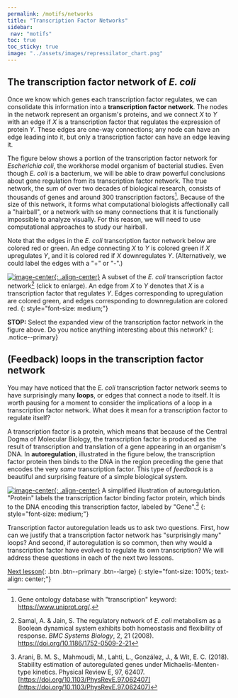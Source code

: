 ```yaml
---
permalink: /motifs/networks
title: "Transcription Factor Networks"
sidebar:
 nav: "motifs"
toc: true
toc_sticky: true
image: "../assets/images/repressilator_chart.png"
---
```


## The transcription factor network of *E. coli*

Once we know which genes each transcription factor regulates, we can consolidate this information into a **transcription factor network**. The nodes in the network represent an organism's proteins, and we connect *X* to *Y* with an edge if *X* is a transcription factor that regulates the expression of protein *Y*. These edges are one-way connections; any node can have an edge leading into it, but only a transcription factor can have an edge leaving it.

The figure below shows a portion of the transcription factor network for *Escherichia coli*, the workhorse model organism of bacterial studies. Even though *E. coli* is a bacterium, we will be able to draw powerful conclusions about gene regulation from its transcription factor network. The true network, the sum of over two decades of biological research, consists of thousands of genes and around 300 transcription factors[^tfNumber]. Because of the size of this network, it forms what computational biologists affectionally call a "hairball", or a network with so many connections that it is functionally impossible to analyze visually. For this reason, we will need to use computational approaches to study our hairball.

Note that the edges in the *E. coli* transcription factor network below are colored red or green. An edge connecting *X* to *Y* is colored green if *X* upregulates *Y*, and it is colored red if *X* downregulates *Y*. (Alternatively, we could label the edges with a "+" or "-".)

[![image-center](../assets/images/600px/e_coli_tf_network.jpeg){: .align-center}](../assets/images/e_coli_tf_network.jpeg)
A subset of the *E. coli* transcription factor network[^eColiNetwork] (click to enlarge). An edge from *X* to *Y* denotes that *X* is a transcription factor that regulates *Y*. Edges corresponding to upregulation are colored green, and edges corresponding to downregulation are colored red.
{: style="font-size: medium;"}

**STOP:** Select the expanded view of the transcription factor network in the figure above. Do you notice anything interesting about this network?
{: .notice--primary}

## (Feedback) loops in the transcription factor network

You may have noticed that the *E. coli* transcription factor network seems to have surprisingly many **loops**, or edges that connect a node to itself. It is worth pausing for a moment to consider the implications of a loop in a transcription factor network. What does it mean for a transcription factor to regulate itself?

A transcription factor is a protein, which means that because of the Central Dogma of Molecular Biology, the transcription factor is produced as the result of transcription and translation of a gene appearing in an organism's DNA. In **autoregulation**, illustrated in the figure below, the transcription factor protein then binds to the DNA in the region preceding the gene that encodes the very *same* transcription factor. This type of *feedback* is a beautiful and surprising feature of a simple biological system.

[![image-center](../assets/images/600px/autoregulation_example.png){: .align-center}](../assets/images/autoregulation_example.png)
A simplified illustration of autoregulation. "Protein" labels the transcription factor binding factor protein, which binds to the DNA encoding this transcription factor, labeled by "Gene".[^auto]
{: style="font-size: medium;"}

Transcription factor autoregulation leads us to ask two questions. First, how can we justify that a transcription factor network has "surprisingly many" loops? And second, if autoregulation is so common, then why would a transcription factor have evolved to regulate its own transcription? We will address these questions in each of the next two lessons.

[Next lesson](autoregulation){: .btn .btn--primary .btn--large}
{: style="font-size: 100%; text-align: center;"}

[^scNetwork]: Lee, T. I., Rinaldi, N. J., Robert, F., Odom, D. T., Bar-Joseph, Z., Gerber, G. K., … Young, R. A. (2002). Transcriptional regulatory networks in Saccharomyces cerevisiae. Science, 298(5594), 799–804. https://doi.org/10.1126/science.1075090

[^eColiNetwork]: Samal, A. & Jain, S. The regulatory network of *E. coli* metabolism as a Boolean dynamical system exhibits both homeostasis and flexibility of response. *BMC Systems Biology*,  2, 21 (2008). https://doi.org/10.1186/1752-0509-2-21

[^auto]: Arani, B. M. S., Mahmoudi, M., Lahti, L., González, J., & Wit, E. C. (2018). Stability estimation of autoregulated genes under Michaelis-Menten-type kinetics. Physical Review E, 97, 62407. [https://doi.org/10.1103/PhysRevE.97.062407](https://doi.org/10.1103/PhysRevE.97.062407)

[^tfNumber]: Gene ontology database with "transcription" keyword: https://www.uniprot.org/.
